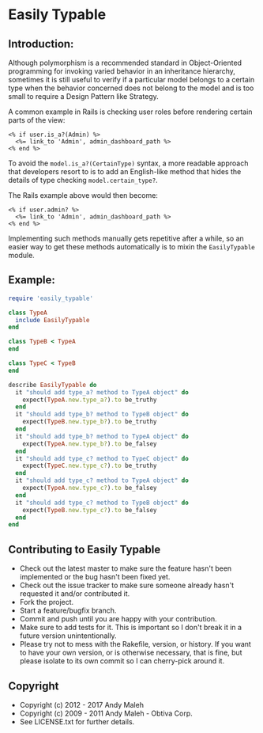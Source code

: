 # Easily Typable

## Introduction:

Although polymorphism is a recommended standard in Object-Oriented programming
for invoking varied behavior in an inheritance hierarchy, sometimes it is still
useful to verify if a particular model belongs to a certain type when the
behavior concerned does not belong to the model and is too small to require a
Design Pattern like Strategy.

A common example in Rails is checking user roles before rendering certain
parts of the view:

```erb
<% if user.is_a?(Admin) %>
  <%= link_to 'Admin', admin_dashboard_path %>
<% end %>
```

To avoid the ```model.is_a?(CertainType)``` syntax, a more readable approach
that developers resort to is to add an English-like method that hides the
details of type checking ```model.certain_type?```.

The Rails example above would then become:

```erb
<% if user.admin? %>
  <%= link_to 'Admin', admin_dashboard_path %>
<% end %>
```

Implementing such methods manually gets repetitive after a while, so an easier
way to get these methods automatically is to mixin the ```EasilyTypable```
module. 

## Example:

```ruby
require 'easily_typable'

class TypeA
  include EasilyTypable
end

class TypeB < TypeA
end

class TypeC < TypeB
end

describe EasilyTypable do
  it "should add type_a? method to TypeA object" do
    expect(TypeA.new.type_a?).to be_truthy
  end
  it "should add type_b? method to TypeB object" do
    expect(TypeB.new.type_b?).to be_truthy
  end
  it "should add type_b? method to TypeA object" do
    expect(TypeA.new.type_b?).to be_falsey
  end
  it "should add type_c? method to TypeC object" do
    expect(TypeC.new.type_c?).to be_truthy
  end
  it "should add type_c? method to TypeA object" do
    expect(TypeA.new.type_c?).to be_falsey
  end
  it "should add type_c? method to TypeB object" do
    expect(TypeB.new.type_c?).to be_falsey
  end
end
```

## Contributing to Easily Typable

 * Check out the latest master to make sure the feature hasn't been implemented or the bug hasn't been fixed yet.
 * Check out the issue tracker to make sure someone already hasn't requested it and/or contributed it.
 * Fork the project.
 * Start a feature/bugfix branch.
 * Commit and push until you are happy with your contribution.
 * Make sure to add tests for it. This is important so I don't break it in a future version unintentionally.
 * Please try not to mess with the Rakefile, version, or history. If you want to have your own version, or is otherwise necessary, that is fine, but please isolate to its own commit so I can cherry-pick around it.

## Copyright

 * Copyright (c) 2012 - 2017 Andy Maleh
 * Copyright (c) 2009 - 2011 Andy Maleh - Obtiva Corp.
 * See LICENSE.txt for further details.
